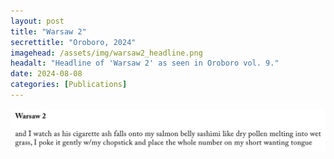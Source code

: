 ```yaml
---
layout: post
title: "Warsaw 2"
secrettitle: "Oroboro, 2024"
imagehead: /assets/img/warsaw2_headline.png
headalt: "Headline of 'Warsaw 2' as seen in Oroboro vol. 9."
date: 2024-08-08
categories: [Publications]
---
```


<img src="/assets/img/warsaw2_full.png" alt="'Warsaw-2'-as-seen-in-Oroboro-9." width="790">